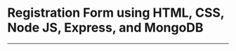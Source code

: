<h1>Registration Form using HTML, CSS, Node JS, Express, and MongoDB </h1>

-----------------------------------------------------------------------------
